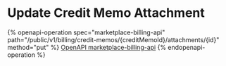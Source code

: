 # Update Credit Memo Attachment

{% openapi-operation spec="marketplace-billing-api" path="/public/v1/billing/credit-memos/{creditMemoId}/attachments/{id}" method="put" %}
[OpenAPI marketplace-billing-api](https://api.platform.softwareone.com/public/v1/billing/openapi.json)
{% endopenapi-operation %}
